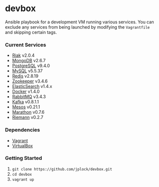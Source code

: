 devbox
======

Ansible playbook for a development VM running various services. You can exclude any services from being launched by modifying the `Vagrantfile` and skipping certain tags.

### Current Services

* [Riak](http://www.basho.com/riak) v2.0.4
* [MongoDB](http://www.mongodb.org) v2.6.7
* [PostgreSQL](http://www.postgresql.org) v9.4.0
* [MySQL](http://www.mysql.org) v5.5.37
* [Redis](http://www.redis.io) v2.8.19
* [Zookeeper](http://zookeeper.apache.org) v3.4.6
* [ElasticSearch](http://www.elasticsearch.org) v1.4.x
* [Docker](http://www.docker.com) v1.4.0
* [RabbitMQ](http://www.rabbitmq.com) v3.4.3
* [Kafka](http://kafka.apache.org) v0.8.1.1
* [Mesos](http://mesos.apache.org) v0.21.1
* [Marathon](https://mesosphere.github.io/marathon/) v0.7.6
* [Riemann](http://riemann.io) v0.2.7

### Dependencies

* [Vagrant](http://www.vagrantup.com)
* [VirtualBox](https://www.virtualbox.org)

### Getting Started

1. `git clone https://github.com/jplock/devbox.git`
2. `cd devbox`
3. `vagrant up`
